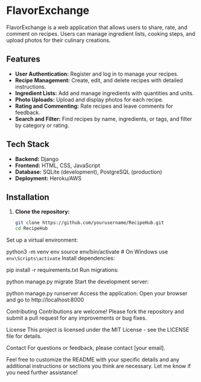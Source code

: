 # FlavorExchange

FlavorExchange is a web application that allows users to share, rate, and comment on recipes. Users can manage ingredient lists, cooking steps, and upload photos for their culinary creations.

## Features

- **User Authentication:** Register and log in to manage your recipes.
- **Recipe Management:** Create, edit, and delete recipes with detailed instructions.
- **Ingredient Lists:** Add and manage ingredients with quantities and units.
- **Photo Uploads:** Upload and display photos for each recipe.
- **Rating and Commenting:** Rate recipes and leave comments for feedback.
- **Search and Filter:** Find recipes by name, ingredients, or tags, and filter by category or rating.

## Tech Stack

- **Backend:** Django
- **Frontend:** HTML, CSS, JavaScript
- **Database:** SQLite (development), PostgreSQL (production)
- **Deployment:** Heroku/AWS

## Installation

1. **Clone the repository:**
   ```bash
   git clone https://github.com/yourusername/RecipeHub.git
   cd RecipeHub

Set up a virtual environment:

python3 -m venv env
source env/bin/activate  # On Windows use `env\Scripts\activate`
Install dependencies:

pip install -r requirements.txt
Run migrations:

python manage.py migrate
Start the development server:

python manage.py runserver
Access the application: Open your browser and go to http://localhost:8000

Contributing
Contributions are welcome! Please fork the repository and submit a pull request for any improvements or bug fixes.

License
This project is licensed under the MIT License - see the LICENSE file for details.

Contact
For questions or feedback, please contact [your email].

Feel free to customize the README with your specific details and any additional instructions or sections you think are necessary. Let me know if you need further assistance!
